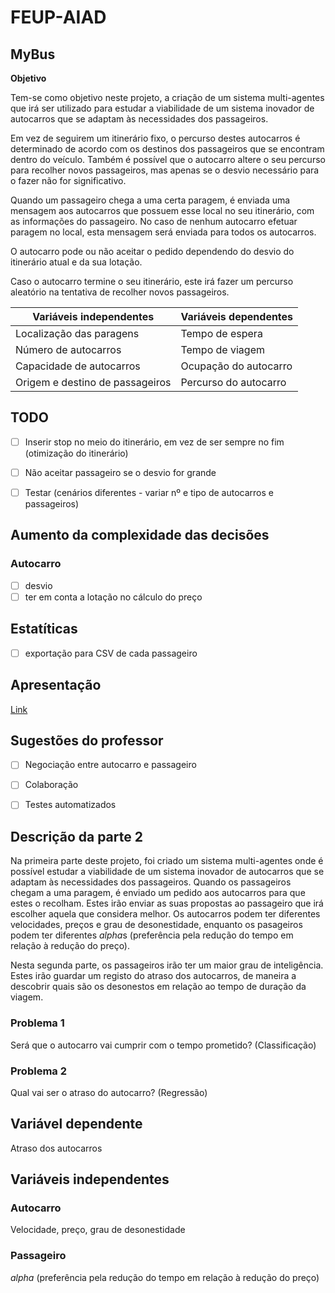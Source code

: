 # FEUP-AIAD

## MyBus

**Objetivo**

Tem-se como objetivo neste projeto, a criação de um sistema multi-agentes que irá ser utilizado para estudar a viabilidade de um sistema inovador de autocarros que se adaptam às necessidades dos passageiros. 

Em vez de seguirem um itinerário fixo, o percurso destes autocarros é determinado de acordo com os destinos dos passageiros que se encontram dentro do veículo. Também é possível que o autocarro altere o seu percurso para recolher novos passageiros, mas apenas se o desvio necessário para o fazer não for significativo. 

Quando um passageiro chega a uma certa paragem, é enviada uma mensagem aos autocarros que possuem esse local no seu itinerário, com as informações do passageiro. No caso de nenhum autocarro efetuar paragem no local, esta mensagem será enviada para todos os autocarros. 

O autocarro pode ou não aceitar o pedido dependendo do desvio do itinerário atual e da sua lotação.

Caso o autocarro termine o seu itinerário, este irá fazer um percurso aleatório na tentativa de recolher novos passageiros.


| Variáveis independentes   |  Variáveis dependentes |
| ------------------------- | ---------------------- |
| Localização das paragens  | Tempo de espera |
| Número de autocarros      | Tempo de viagem |
| Capacidade de autocarros | Ocupação do autocarro |
| Origem e destino de passageiros | Percurso do autocarro |

## TODO
- [ ] Inserir stop no meio do itinerário, em vez de ser sempre no fim (otimização do itinerário)

- [ ] Não aceitar passageiro se o desvio for grande

- [ ] Testar (cenários diferentes - variar nº e tipo de autocarros e passageiros)

## Aumento da complexidade das decisões

### Autocarro
- [ ] desvio
- [ ] ter em conta a lotação no cálculo do preço

## Estatíticas

- [ ] exportação para CSV de cada passageiro

## Apresentação

[Link](https://docs.google.com/presentation/d/1qO-rXMEMbW7mUmR5a3nyVEzetkSMrdGXcXtN5SL2d-k/edit?usp=sharing)

## Sugestões do professor

- [ ] Negociação entre autocarro e passageiro

- [ ] Colaboração

- [ ] Testes automatizados

## Descrição da parte 2

Na primeira parte deste projeto, foi criado um sistema multi-agentes onde é possível estudar a viabilidade de um sistema inovador de autocarros que se adaptam às necessidades dos passageiros. Quando os passageiros chegam a uma paragem, é enviado um pedido aos autocarros para que estes o recolham. Estes irão enviar as suas propostas ao passageiro que irá escolher aquela que considera melhor. Os autocarros podem ter diferentes velocidades, preços e grau de desonestidade, enquanto os pasageiros podem ter diferentes *alpha*s (preferência pela redução do tempo em relação à redução do preço).

Nesta segunda parte, os passageiros irão ter um maior grau de inteligência. Estes irão guardar um registo do atraso dos autocarros, de maneira a descobrir quais são os desonestos em relação ao tempo de duração da viagem.

### Problema 1

Será que o autocarro vai cumprir com o tempo prometido? (Classificação)

### Problema 2

Qual vai ser o atraso do autocarro? (Regressão)

## Variável dependente

Atraso dos autocarros

## Variáveis independentes

### Autocarro

Velocidade, preço, grau de desonestidade

### Passageiro

*alpha* (preferência pela redução do tempo em relação à redução do preço)

